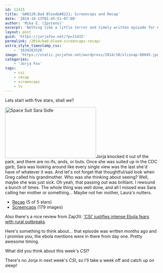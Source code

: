 ```yaml
---
id: 11415
title: '&#8220;Bad Blood&#8221; Screencaps and Recap'
date: '2014-10-13T01:45:51-07:00'
author: 'Mika E. (Ipstenu)'
excerpt: 'Nothing like a little terror and timely written episode for CSI.'
layout: post
guid: 'https://jorjafox.net/?p=11415'
permalink: /2014/bad-blood-screencaps-recap/
astra_style_timestamp_css:
    - '1634263526'
image: 'https://static.jorjafox.net/wordpress/2014/10/vlcsnap-00045.jpg'
categories:
    - 'Jorja Fox'
tags:
    - csi
    - recap
    - screencaps
    - tv
---
```


Lets start with five stars, shall we?

<img class="alignright size-medium wp-image-11416" src="//jfo-static.net/wordpress/2014/10/vlcsnap-00045.jpg" alt="Space Suit Sara Sidle" width="300" height="168" />Jorja knocked it out of the park, and there are no ifs, ands, or buts. Once she was suited up in the CDC garb, Sara was looking around like every single view was the last she'd have of whatever it was. And let's not forget that thoughtful/sad look when Greg called his grandmother. Who was she thinking about seeing? Well, maybe she was just sick. Oh yeah, that passing out was brilliant. I rewound a bunch of times. The whole thing was well done, and all I missed was Sara calling her mother or something... Maybe not her mother, Laura's nutters.
<ul>
 	<li><a href="https://jorjafox.net/wiki/Bad_Blood">Recap</a> (5 of 5 stars)</li>
 	<li><a href="https://jorjafox.net/gallery/tv/csi/season15/03-badblood">Screencaps</a> (179 images)</li>
</ul>
Also there's a nice review from Zap2It: <a href="http://www.zap2it.com/blogs/csi_season_15_episode_3_ebola-2014-10">'CSI' justifies intense Ebola fears with rural outbreaks</a>

Here's something to think about... that episode was written months ago and I promise you, the ebola mentions were in there from day one. Pretty awesome timing.

What did you think about this week's <em>CSI</em>?

There's no Jorja in next week's <em>CSI</em>, so I'll take a week off and catch up on sleep!
